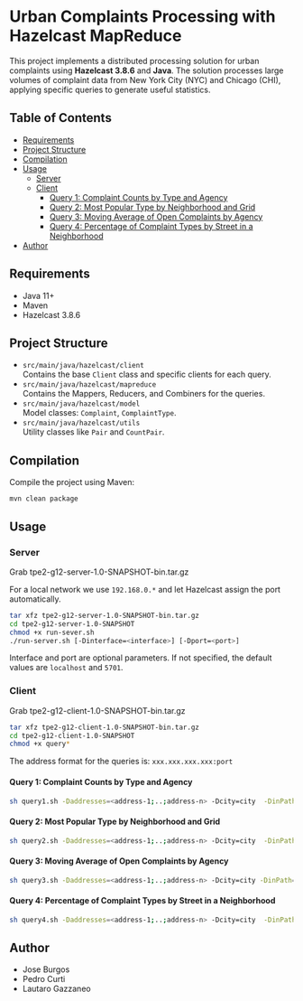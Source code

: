# Urban Complaints Processing with Hazelcast MapReduce

This project implements a distributed processing solution for urban complaints using **Hazelcast 3.8.6** and **Java**. The solution processes large volumes of complaint data from New York City (NYC) and Chicago (CHI), applying specific queries to generate useful statistics.

## Table of Contents

- [Requirements](#requirements)
- [Project Structure](#project-structure)
- [Compilation](#compilation)
- [Usage](#usage)
  - [Server](#server)
  - [Client](#client)
    - [Query 1: Complaint Counts by Type and Agency](#query-1-complaint-counts-by-type-and-agency)
    - [Query 2: Most Popular Type by Neighborhood and Grid](#query-2-most-popular-type-by-neighborhood-and-grid)
    - [Query 3: Moving Average of Open Complaints by Agency](#query-3-moving-average-of-open-complaints-by-agency)
    - [Query 4: Percentage of Complaint Types by Street in a Neighborhood](#query-4-percentage-of-complaint-types-by-street-in-a-neighborhood)
- [Author](#author)

## Requirements

- Java 11+
- Maven
- Hazelcast 3.8.6

## Project Structure

- `src/main/java/hazelcast/client`  
  Contains the base `Client` class and specific clients for each query.
- `src/main/java/hazelcast/mapreduce`  
  Contains the Mappers, Reducers, and Combiners for the queries.
- `src/main/java/hazelcast/model`  
  Model classes: `Complaint`, `ComplaintType`.
- `src/main/java/hazelcast/utils`  
  Utility classes like `Pair` and `CountPair`.


## Compilation

Compile the project using Maven:

```
mvn clean package
```

## Usage
### Server
Grab tpe2-g12-server-1.0-SNAPSHOT-bin.tar.gz

For a local network we use `192.168.0.*` and let Hazelcast assign the port automatically.
```bash
tar xfz tpe2-g12-server-1.0-SNAPSHOT-bin.tar.gz 
cd tpe2-g12-server-1.0-SNAPSHOT
chmod +x run-sever.sh  
./run-server.sh [-Dinterface=<interface>] [-Dport=<port>]
```
Interface and port are optional parameters. If not specified, the default values are `localhost` and `5701`.

### Client
Grab tpe2-g12-client-1.0-SNAPSHOT-bin.tar.gz
```bash
tar xfz tpe2-g12-client-1.0-SNAPSHOT-bin.tar.gz 
cd tpe2-g12-client-1.0-SNAPSHOT
chmod +x query*  
```

The address format for the queries is:
```xxx.xxx.xxx.xxx:port```

#### Query 1: Complaint Counts by Type and Agency
```bash
sh query1.sh -Daddresses=<address-1;..;address-n> -Dcity=city  -DinPath=/path/to/input -DoutPath=/path/to/oputput
```
#### Query 2: Most Popular Type by Neighborhood and Grid
```bash
sh query2.sh -Daddresses=<address-1;..;address-n> -Dcity=city  -DinPath=/path/to/input -DoutPath=/path/to/oputput -Dq=0.1
```
#### Query 3: Moving Average of Open Complaints by Agency
```bash
sh query3.sh -Daddresses=<address-1;..;address-n> -Dcity=city -DinPath=/path/to/input -DoutPath=/path/to/oputput -Dw=window
```
#### Query 4: Percentage of Complaint Types by Street in a Neighborhood
```bash
sh query4.sh -Daddresses=<address-1;..;address-n> -Dcity=city  -DinPath=/path/to/input -DoutPath=/path/to/oputput -Dneighbourhood=BOROUGH_NAME
```

## Author
- Jose Burgos
- Pedro Curti
- Lautaro Gazzaneo